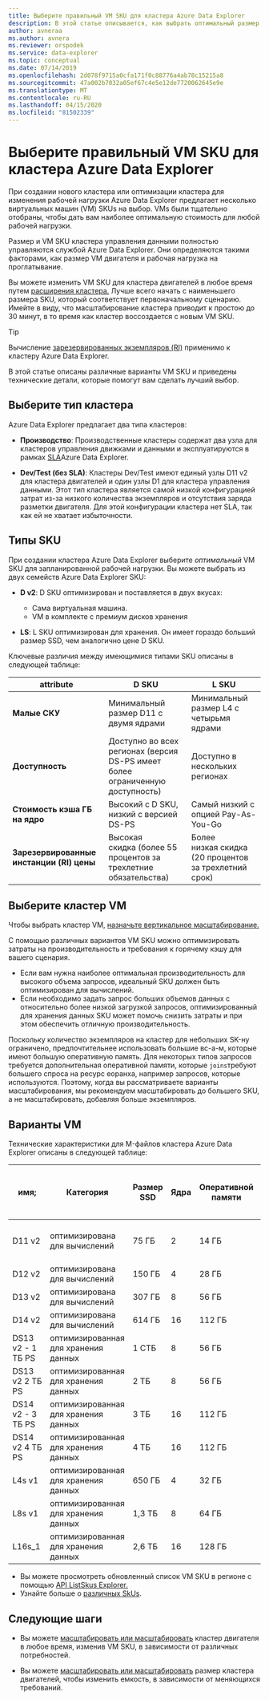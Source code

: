 ```yaml
---
title: Выберите правильный VM SKU для кластера Azure Data Explorer
description: В этой статье описывается, как выбрать оптимальный размер SKU для кластера Azure Data Explorer.
author: avneraa
ms.author: avnera
ms.reviewer: orspodek
ms.service: data-explorer
ms.topic: conceptual
ms.date: 07/14/2019
ms.openlocfilehash: 2d078f9715a0cfa171f0c88776a4ab78c15215a8
ms.sourcegitcommit: 47a002b7032a05ef67c4e5e12de7720062645e9e
ms.translationtype: MT
ms.contentlocale: ru-RU
ms.lasthandoff: 04/15/2020
ms.locfileid: "81502339"
---
```

# <a name="select-the-correct-vm-sku-for-your-azure-data-explorer-cluster"></a>Выберите правильный VM SKU для кластера Azure Data Explorer 

При создании нового кластера или оптимизации кластера для изменения рабочей нагрузки Azure Data Explorer предлагает несколько виртуальных машин (VM) SKUs на выбор. VMs были тщательно отобраны, чтобы дать вам наиболее оптимальную стоимость для любой рабочей нагрузки. 

Размер и VM SKU кластера управления данными полностью управляются службой Azure Data Explorer. Они определяются такими факторами, как размер VM двигателя и рабочая нагрузка на проглатывание. 

Вы можете изменить VM SKU для кластера двигателей в любое время путем [расширения кластера.](manage-cluster-vertical-scaling.md) Лучше всего начать с наименьшего размера SKU, который соответствует первоначальному сценарию. Имейте в виду, что масштабирование кластера приводит к простою до 30 минут, в то время как кластер воссоздается с новым VM SKU.

> [!TIP]
> Вычисление [зарезервированных экземпляров (RI)](https://docs.microsoft.com/azure/virtual-machines/windows/prepay-reserved-vm-instances) применимо к кластеру Azure Data Explorer.  

В этой статье описаны различные варианты VM SKU и приведены технические детали, которые помогут вам сделать лучший выбор.

## <a name="select-a-cluster-type"></a>Выберите тип кластера

Azure Data Explorer предлагает два типа кластеров:

* **Производство**: Производственные кластеры содержат два узла для кластеров управления движками и данными и эксплуатируются в рамках [SLA](https://azure.microsoft.com/support/legal/sla/data-explorer/v1_0/)Azure Data Explorer.

* **Dev/Test (без SLA)**: Кластеры Dev/Test имеют единый узлы D11 v2 для кластера двигателей и один узлы D1 для кластера управления данными. Этот тип кластера является самой низкой конфигурацией затрат из-за низкого количества экземпляров и отсутствия заряда разметки двигателя. Для этой конфигурации кластера нет SLA, так как ей не хватает избыточности.

## <a name="sku-types"></a>Типы SKU

При создании кластера Azure Data Explorer выберите *оптимальный* VM SKU для запланированной рабочей нагрузки. Вы можете выбрать из двух семейств Azure Data Explorer SKU:

* **D v2**: D SKU оптимизирован и поставляется в двух вкусах:
    * Сама виртуальная машина.
    * VM в комплекте с премиум дисков хранения

* **LS**: L SKU оптимизирован для хранения. Он имеет гораздо больший размер SSD, чем аналогично цене D SKU.

Ключевые различия между имеющимися типами SKU описаны в следующей таблице:
 
| attribute | D SKU | L SKU |
|---|---|---
|**Малые СКУ**|Минимальный размер D11 с двумя ядрами|Минимальный размер L4 с четырьмя ядрами |
|**Доступность**|Доступно во всех регионах (версия DS-PS имеет более ограниченную доступность)|Доступно в нескольких регионах |
|**Стоимость&nbsp;кэша ГБ на ядро**|Высокий с D SKU, низкий с версией DS-PS|Самый низкий с опцией Pay-As-You-Go |
|**Зарезервированные инстанции (RI) цены**|Высокая скидка&nbsp;(более 55 процентов за трехлетние обязательства)|Более низкая&nbsp;скидка (20 процентов за трехлетний срок) |  

## <a name="select-your-cluster-vm"></a>Выберите кластер VM 

Чтобы выбрать кластер VM, [назначьте вертикальное масштабирование.](manage-cluster-vertical-scaling.md#configure-vertical-scaling) 

С помощью различных вариантов VM SKU можно оптимизировать затраты на производительность и требования к горячему кэшу для вашего сценария. 
* Если вам нужна наиболее оптимальная производительность для высокого объема запросов, идеальный SKU должен быть оптимизирован для вычислений. 
* Если необходимо задать запрос больших объемов данных с относительно более низкой загрузкой запросов, оптимизированный для хранения данных SKU может помочь снизить затраты и при этом обеспечить отличную производительность.

Поскольку количество экземпляров на кластер для небольших SK-ну ограничено, предпочтительнее использовать большие вс-а-м, которые имеют большую оперативную память. Для некоторых типов запросов требуется дополнительная оперативной памяти, которые `joins`требуют большего спроса на ресурс еоранха, например запросов, которые используются. Поэтому, когда вы рассматриваете варианты масштабирования, мы рекомендуем масштабировать до большего SKU, а не масштабировать, добавляя больше экземпляров.

## <a name="vm-options"></a>Варианты VM

Технические характеристики для M-файлов кластера Azure Data Explorer описаны в следующей таблице:

|**имя**;| **Категория** | **Размер SSD** | **Ядра** | **Оперативной памяти** | **Премиум диски хранения&nbsp;(1 ТБ)**| **Минимальное количество экземпляров в каждом кластере** | **Максимальное количество экземпляров в каждом кластере**
|---|---|---|---|---|---|---|---
|D11 v2| оптимизирована для вычислений | 75&nbsp;ГБ    | 2 | 14&nbsp;ГБ | 0 | 1 | 8 (за исключением Dev/test SKU, который 1)
|D12 v2| оптимизирована для вычислений | 150&nbsp;ГБ   | 4 | 28&nbsp;ГБ | 0 | 2 | 16
|D13 v2| оптимизирована для вычислений | 307&nbsp;ГБ   | 8 | 56&nbsp;ГБ | 0 | 2 | 1000
|D14 v2| оптимизирована для вычислений | 614&nbsp;ГБ   | 16| 112&nbsp;ГБ | 0 | 2 | 1000
|DS13 v2&nbsp;-&nbsp;1 ТБ PS| оптимизированная для хранения данных | 1&nbsp;СТБ | 8 | 56&nbsp;ГБ | 1 | 2 | 1000
|DS13 v2&nbsp;2&nbsp;ТБ PS| оптимизированная для хранения данных | 2&nbsp;ТБ | 8 | 56&nbsp;ГБ | 2 | 2 | 1000
|DS14 v2&nbsp;-&nbsp;3 ТБ PS| оптимизированная для хранения данных | 3&nbsp;ТБ | 16 | 112&nbsp;ГБ | 2 | 2 | 1000
|DS14 v2&nbsp;4&nbsp;ТБ PS| оптимизированная для хранения данных | 4&nbsp;ТБ | 16 | 112&nbsp;ГБ | 4 | 2 | 1000
|L4s v1| оптимизированная для хранения данных | 650&nbsp;ГБ | 4 | 32&nbsp;ГБ | 0 | 2 | 16
|L8s v1| оптимизированная для хранения данных | 1,3&nbsp;ТБ | 8 | 64&nbsp;ГБ | 0 | 2 | 1000
|L16s_1| оптимизированная для хранения данных | 2,6&nbsp;ТБ | 16| 128&nbsp;ГБ | 0 | 2 | 1000

* Вы можете просмотреть обновленный список VM SKU в регионе с помощью [API ListSkus Explorer.](/dotnet/api/microsoft.azure.management.kusto.clustersoperationsextensions.listskus?view=azure-dotnet) 
* Узнайте больше о [различных SkUs](/azure/virtual-machines/windows/sizes). 

## <a name="next-steps"></a>Следующие шаги

* Вы можете [масштабировать или масштабировать](manage-cluster-vertical-scaling.md) кластер двигателя в любое время, изменив VM SKU, в зависимости от различных потребностей. 

* Вы можете [масштабировать или масштабировать](manage-cluster-horizontal-scaling.md) размер кластера двигателей, чтобы изменить емкость, в зависимости от меняющихся требований.

